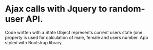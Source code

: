 # Ajax calls with Jquery to random-user API. 
Code written with a State Object represents current users state (one property is used for calculation of male, female and users number. App styled with Bootstrap library.
